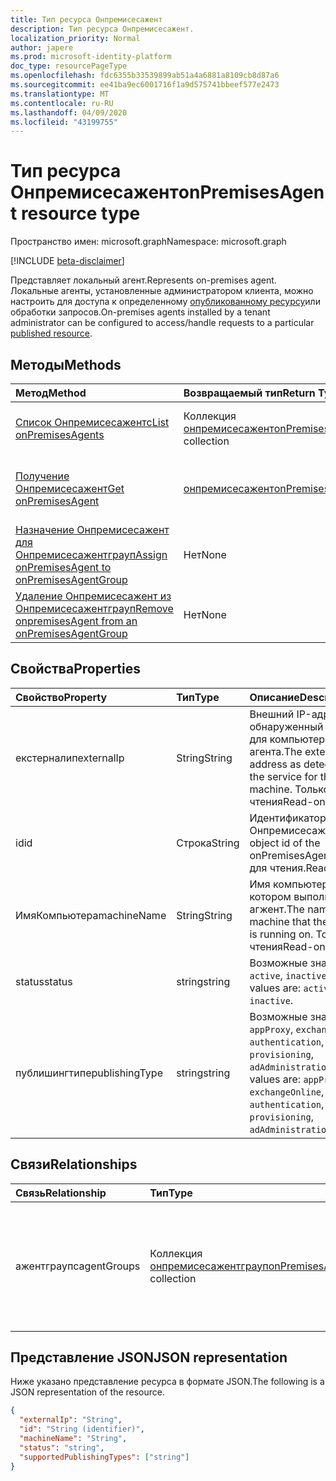 ```yaml
---
title: Тип ресурса Онпремисесажент
description: Тип ресурса Онпремисесажент.
localization_priority: Normal
author: japere
ms.prod: microsoft-identity-platform
doc_type: resourcePageType
ms.openlocfilehash: fdc6355b33539899ab51a4a6881a8109cb8d87a6
ms.sourcegitcommit: ee41ba9ec6001716f1a9d575741bbeef577e2473
ms.translationtype: MT
ms.contentlocale: ru-RU
ms.lasthandoff: 04/09/2020
ms.locfileid: "43199755"
---
```

# <a name="onpremisesagent-resource-type"></a><span data-ttu-id="16c66-103">Тип ресурса Онпремисесажент</span><span class="sxs-lookup"><span data-stu-id="16c66-103">onPremisesAgent resource type</span></span>

<span data-ttu-id="16c66-104">Пространство имен: microsoft.graph</span><span class="sxs-lookup"><span data-stu-id="16c66-104">Namespace: microsoft.graph</span></span>

[!INCLUDE [beta-disclaimer](../../includes/beta-disclaimer.md)]

<span data-ttu-id="16c66-105">Представляет локальный агент.</span><span class="sxs-lookup"><span data-stu-id="16c66-105">Represents on-premises agent.</span></span> <span data-ttu-id="16c66-106">Локальные агенты, установленные администратором клиента, можно настроить для доступа к определенному [опубликованному ресурсу](publishedresource.md)или обработки запросов.</span><span class="sxs-lookup"><span data-stu-id="16c66-106">On-premises agents installed by a tenant administrator can be configured to access/handle requests to a particular [published resource](publishedresource.md).</span></span>

## <a name="methods"></a><span data-ttu-id="16c66-107">Методы</span><span class="sxs-lookup"><span data-stu-id="16c66-107">Methods</span></span>

| <span data-ttu-id="16c66-108">Метод</span><span class="sxs-lookup"><span data-stu-id="16c66-108">Method</span></span>       | <span data-ttu-id="16c66-109">Возвращаемый тип</span><span class="sxs-lookup"><span data-stu-id="16c66-109">Return Type</span></span> | <span data-ttu-id="16c66-110">Описание</span><span class="sxs-lookup"><span data-stu-id="16c66-110">Description</span></span> |
|:-------------|:------------|:------------|
| [<span data-ttu-id="16c66-111">Список Онпремисесажентс</span><span class="sxs-lookup"><span data-stu-id="16c66-111">List onPremisesAgents</span></span>](../api/onpremisesagent-list.md) | <span data-ttu-id="16c66-112">Коллекция [онпремисесажент](onpremisesagent.md)</span><span class="sxs-lookup"><span data-stu-id="16c66-112">[onPremisesAgent](onpremisesagent.md) collection</span></span> | <span data-ttu-id="16c66-113">Получение коллекции объектов **онпремисесажентс** .</span><span class="sxs-lookup"><span data-stu-id="16c66-113">Get an **onPremisesAgents** object collection.</span></span> |
| [<span data-ttu-id="16c66-114">Получение Онпремисесажент</span><span class="sxs-lookup"><span data-stu-id="16c66-114">Get onPremisesAgent</span></span>](../api/onpremisesagent-get.md) | [<span data-ttu-id="16c66-115">онпремисесажент</span><span class="sxs-lookup"><span data-stu-id="16c66-115">onPremisesAgent</span></span>](onpremisesagent.md) | <span data-ttu-id="16c66-116">Чтение свойств и связей объекта **онпремисесажент** .</span><span class="sxs-lookup"><span data-stu-id="16c66-116">Read the properties and relationships of an **onPremisesAgent** object.</span></span> |
| [<span data-ttu-id="16c66-117">Назначение Онпремисесажент для Онпремисесажентграуп</span><span class="sxs-lookup"><span data-stu-id="16c66-117">Assign onPremisesAgent to onPremisesAgentGroup</span></span>](../api/onpremisesagent-post-agentgroups.md) | <span data-ttu-id="16c66-118">Нет</span><span class="sxs-lookup"><span data-stu-id="16c66-118">None</span></span> | <span data-ttu-id="16c66-119">Назначение **онпремисесажент** для **онпремисесажентграуп**.</span><span class="sxs-lookup"><span data-stu-id="16c66-119">Assign an **onPremisesAgent** to an **onPremisesAgentGroup**.</span></span>|
| [<span data-ttu-id="16c66-120">Удаление Онпремисесажент из Онпремисесажентграуп</span><span class="sxs-lookup"><span data-stu-id="16c66-120">Remove onpremisesAgent from an onPremisesAgentGroup</span></span>](../api/onpremisesagent-delete-agentgroups.md) | <span data-ttu-id="16c66-121">Нет</span><span class="sxs-lookup"><span data-stu-id="16c66-121">None</span></span> | <span data-ttu-id="16c66-122">Удаление **онпремисесажент** из **онпремисесажентграуп**.</span><span class="sxs-lookup"><span data-stu-id="16c66-122">Remove an **onPremisesAgent** from an **onPremisesAgentGroup**.</span></span> |

## <a name="properties"></a><span data-ttu-id="16c66-123">Свойства</span><span class="sxs-lookup"><span data-stu-id="16c66-123">Properties</span></span>

| <span data-ttu-id="16c66-124">Свойство</span><span class="sxs-lookup"><span data-stu-id="16c66-124">Property</span></span>     | <span data-ttu-id="16c66-125">Тип</span><span class="sxs-lookup"><span data-stu-id="16c66-125">Type</span></span>        | <span data-ttu-id="16c66-126">Описание</span><span class="sxs-lookup"><span data-stu-id="16c66-126">Description</span></span> |
|:-------------|:------------|:------------|
|<span data-ttu-id="16c66-127">екстерналип</span><span class="sxs-lookup"><span data-stu-id="16c66-127">externalIp</span></span>|<span data-ttu-id="16c66-128">String</span><span class="sxs-lookup"><span data-stu-id="16c66-128">String</span></span>|<span data-ttu-id="16c66-129">Внешний IP-адрес, обнаруженный службой для компьютера агента.</span><span class="sxs-lookup"><span data-stu-id="16c66-129">The external IP address as detected by the service for the agent machine.</span></span> <span data-ttu-id="16c66-130">Только для чтения</span><span class="sxs-lookup"><span data-stu-id="16c66-130">Read-only</span></span>|
|<span data-ttu-id="16c66-131">id</span><span class="sxs-lookup"><span data-stu-id="16c66-131">id</span></span>|<span data-ttu-id="16c66-132">Строка</span><span class="sxs-lookup"><span data-stu-id="16c66-132">String</span></span>| <span data-ttu-id="16c66-133">Идентификатор объекта Онпремисесажент.</span><span class="sxs-lookup"><span data-stu-id="16c66-133">The object id of the onPremisesAgent.</span></span> <span data-ttu-id="16c66-134">Только для чтения.</span><span class="sxs-lookup"><span data-stu-id="16c66-134">Read-only.</span></span>|
|<span data-ttu-id="16c66-135">ИмяКомпьютера</span><span class="sxs-lookup"><span data-stu-id="16c66-135">machineName</span></span>|<span data-ttu-id="16c66-136">String</span><span class="sxs-lookup"><span data-stu-id="16c66-136">String</span></span>|<span data-ttu-id="16c66-137">Имя компьютера, на котором выполняется агжент.</span><span class="sxs-lookup"><span data-stu-id="16c66-137">The name of the machine that the aggent is running on.</span></span> <span data-ttu-id="16c66-138">Только для чтения</span><span class="sxs-lookup"><span data-stu-id="16c66-138">Read-only</span></span>|
|<span data-ttu-id="16c66-139">status</span><span class="sxs-lookup"><span data-stu-id="16c66-139">status</span></span>|<span data-ttu-id="16c66-140">string</span><span class="sxs-lookup"><span data-stu-id="16c66-140">string</span></span>| <span data-ttu-id="16c66-141">Возможные значения: `active`, `inactive`.</span><span class="sxs-lookup"><span data-stu-id="16c66-141">Possible values are: `active`, `inactive`.</span></span>|
|<span data-ttu-id="16c66-142">публишингтипе</span><span class="sxs-lookup"><span data-stu-id="16c66-142">publishingType</span></span>|<span data-ttu-id="16c66-143">string</span><span class="sxs-lookup"><span data-stu-id="16c66-143">string</span></span>| <span data-ttu-id="16c66-144">Возможные значения: `appProxy`, `exchangeOnline`, `authentication`, `provisioning`, `adAdministration`.</span><span class="sxs-lookup"><span data-stu-id="16c66-144">Possible values are: `appProxy`, `exchangeOnline`, `authentication`, `provisioning`, `adAdministration`.</span></span>|

## <a name="relationships"></a><span data-ttu-id="16c66-145">Связи</span><span class="sxs-lookup"><span data-stu-id="16c66-145">Relationships</span></span>

| <span data-ttu-id="16c66-146">Связь</span><span class="sxs-lookup"><span data-stu-id="16c66-146">Relationship</span></span> | <span data-ttu-id="16c66-147">Тип</span><span class="sxs-lookup"><span data-stu-id="16c66-147">Type</span></span>        | <span data-ttu-id="16c66-148">Описание</span><span class="sxs-lookup"><span data-stu-id="16c66-148">Description</span></span> |
|:-------------|:------------|:------------|
|<span data-ttu-id="16c66-149">ажентграупс</span><span class="sxs-lookup"><span data-stu-id="16c66-149">agentGroups</span></span>|<span data-ttu-id="16c66-150">Коллекция [онпремисесажентграуп](onpremisesagentgroup.md)</span><span class="sxs-lookup"><span data-stu-id="16c66-150">[onPremisesAgentGroup](onpremisesagentgroup.md) collection</span></span>| <span data-ttu-id="16c66-151">Список **онпремисесажентграупс** , которым назначено **онпремисесажент** .</span><span class="sxs-lookup"><span data-stu-id="16c66-151">List of **onPremisesAgentGroups** that an **onPremisesAgent** is assigned to.</span></span> <span data-ttu-id="16c66-152">Только для чтения.</span><span class="sxs-lookup"><span data-stu-id="16c66-152">Read-only.</span></span> <span data-ttu-id="16c66-153">Допускается значение null.</span><span class="sxs-lookup"><span data-stu-id="16c66-153">Nullable.</span></span>|

## <a name="json-representation"></a><span data-ttu-id="16c66-154">Представление JSON</span><span class="sxs-lookup"><span data-stu-id="16c66-154">JSON representation</span></span>

<span data-ttu-id="16c66-155">Ниже указано представление ресурса в формате JSON.</span><span class="sxs-lookup"><span data-stu-id="16c66-155">The following is a JSON representation of the resource.</span></span>

<!-- {
  "blockType": "resource",
  "optionalProperties": [

  ],
  "@odata.type": "microsoft.graph.onPremisesAgent",
  "baseType": "",
  "keyProperty": "id"
}-->

```json
{
  "externalIp": "String",
  "id": "String (identifier)",
  "machineName": "String",
  "status": "string",
  "supportedPublishingTypes": ["string"]
}
```

<!-- uuid: 16cd6b66-4b1a-43a1-adaf-3a886856ed98
2019-02-04 14:57:30 UTC -->
<!-- {
  "type": "#page.annotation",
  "description": "onPremisesAgent resource",
  "keywords": "",
  "section": "documentation",
  "tocPath": ""
}-->
